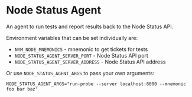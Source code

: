 # Node Status Agent

An agent to run tests and report results back to the Node Status API.

Environment variables that can be set individually are:

- `NYM_NODE_MNEMONICS` - mnemonic to get tickets for tests 
- `NODE_STATUS_AGENT_SERVER_PORT` - Node Status API port
- `NODE_STATUS_AGENT_SERVER_ADDRESS` - Node Status API address

Or use `NODE_STATUS_AGENT_ARGS` to pass your own arguments:

```
NODE_STATUS_AGENT_ARGS="run-probe --server localhost:8000 --mnemonic foo bar baz"
```
